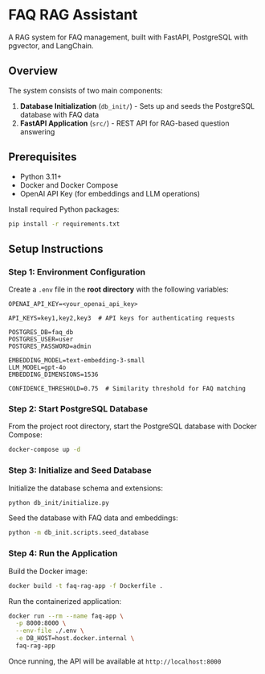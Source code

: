 # FAQ RAG Assistant

A RAG system for FAQ management, built with FastAPI, PostgreSQL with pgvector, and LangChain.

## Overview

The system consists of two main components:

1. **Database Initialization** (`db_init/`) - Sets up and seeds the PostgreSQL database with FAQ data
2. **FastAPI Application** (`src/`) - REST API for RAG-based question answering

## Prerequisites

- Python 3.11+
- Docker and Docker Compose
- OpenAI API Key (for embeddings and LLM operations)

Install required Python packages:

```bash
pip install -r requirements.txt
```

## Setup Instructions

### Step 1: Environment Configuration

Create a `.env` file in the **root directory** with the following variables:

```env
OPENAI_API_KEY=<your_openai_api_key>

API_KEYS=key1,key2,key3  # API keys for authenticating requests

POSTGRES_DB=faq_db
POSTGRES_USER=user
POSTGRES_PASSWORD=admin

EMBEDDING_MODEL=text-embedding-3-small
LLM_MODEL=gpt-4o
EMBEDDING_DIMENSIONS=1536

CONFIDENCE_THRESHOLD=0.75  # Similarity threshold for FAQ matching
```

### Step 2: Start PostgreSQL Database

From the project root directory, start the PostgreSQL database with Docker Compose:

```bash
docker-compose up -d
```

### Step 3: Initialize and Seed Database

Initialize the database schema and extensions:

```bash
python db_init/initialize.py
```

Seed the database with FAQ data and embeddings:

```bash
python -m db_init.scripts.seed_database
```

### Step 4: Run the Application

Build the Docker image:

```bash
docker build -t faq-rag-app -f Dockerfile .
```

Run the containerized application:

```bash
docker run --rm --name faq-app \
  -p 8000:8000 \
  --env-file ./.env \
  -e DB_HOST=host.docker.internal \
  faq-rag-app
```

Once running, the API will be available at `http://localhost:8000`

